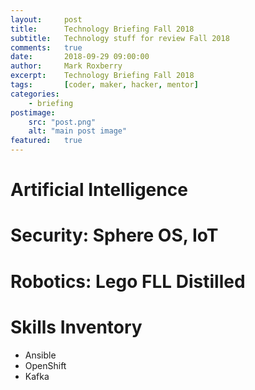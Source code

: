 ```yaml
---
layout:     post
title:      Technology Briefing Fall 2018
subtitle:   Technology stuff for review Fall 2018
comments:   true
date:       2018-09-29 09:00:00
author:     Mark Roxberry
excerpt:    Technology Briefing Fall 2018
tags:       [coder, maker, hacker, mentor]
categories:
    - briefing
postimage: 
    src: "post.png"
    alt: "main post image"
featured:   true
---
```


# Artificial Intelligence

# Security: Sphere OS, IoT

# Robotics: Lego FLL Distilled

# Skills Inventory

* Ansible
* OpenShift
* Kafka